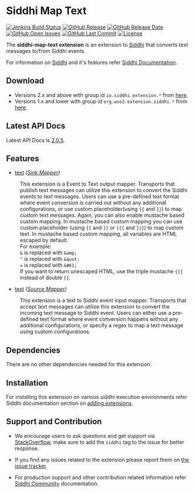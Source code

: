 Siddhi Map Text
===================

  [![Jenkins Build Status](https://wso2.org/jenkins/job/siddhi/job/siddhi-map-text/badge/icon)](https://wso2.org/jenkins/job/siddhi/job/siddhi-map-text/)
  [![GitHub Release](https://img.shields.io/github/release/siddhi-io/siddhi-map-text.svg)](https://github.com/siddhi-io/siddhi-map-text/releases)
  [![GitHub Release Date](https://img.shields.io/github/release-date/siddhi-io/siddhi-map-text.svg)](https://github.com/siddhi-io/siddhi-map-text/releases)
  [![GitHub Open Issues](https://img.shields.io/github/issues-raw/siddhi-io/siddhi-map-text.svg)](https://github.com/siddhi-io/siddhi-map-text/issues)
  [![GitHub Last Commit](https://img.shields.io/github/last-commit/siddhi-io/siddhi-map-text.svg)](https://github.com/siddhi-io/siddhi-map-text/commits/master)
  [![License](https://img.shields.io/badge/License-Apache%202.0-blue.svg)](https://opensource.org/licenses/Apache-2.0)

The **siddhi-map-text extension** is an extension to <a target="_blank" href="https://wso2.github.io/siddhi">Siddhi</a> that converts text messages to/from Siddhi events.

For information on <a target="_blank" href="https://siddhi.io/">Siddhi</a> and it's features refer <a target="_blank" href="https://siddhi.io/redirect/docs.html">Siddhi Documentation</a>. 

## Download

* Versions 2.x and above with group id `io.siddhi.extension.*` from <a target="_blank" href="https://mvnrepository.com/artifact/io.siddhi.extension.map.text/siddhi-map-text/">here</a>.
* Versions 1.x and lower with group id `org.wso2.extension.siddhi.*` from <a target="_blank" href="https://mvnrepository.com/artifact/org.wso2.extension.siddhi.map.text/siddhi-map-text">here</a>.

## Latest API Docs 

Latest API Docs is <a target="_blank" href="https://siddhi-io.github.io/siddhi-map-text/api/2.0.5">2.0.5</a>.

## Features

* <a target="_blank" href="https://siddhi-io.github.io/siddhi-map-text/api/2.0.5/#text-sink-mapper">text</a> *(<a target="_blank" href="http://siddhi.io/en/v5.1/docs/query-guide/#sink-mapper">Sink Mapper</a>)*<br> <div style="padding-left: 1em;"><p><p style="word-wrap: break-word;margin: 0;">This extension is a Event to Text output mapper. Transports that publish text messages can utilize this extension to convert the Siddhi events to text messages. Users can use a pre-defined text format where event conversion is carried out without any additional configurations, or use custom placeholder(using <code>{{</code> and <code>}}</code>) to map custom text messages. Again, you can also enable mustache based custom mapping. In mustache based custom mapping you can use custom placeholder (using <code>{{</code> and <code>}}</code> or <code>{{{</code> and <code>}}}</code>) to map custom text. In mustache based custom mapping, all variables are HTML escaped by default.<br>For example:<br><code>&</code> is replaced with <code>&amp;amp;</code><br><code>"</code> is replaced with <code>&amp;quot;</code><br><code>=</code> is replaced with <code>&amp;#61;</code><br>If you want to return unescaped HTML, use the triple mustache <code>{{{</code> instead of double <code>{{</code>.</p></p></div>
* <a target="_blank" href="https://siddhi-io.github.io/siddhi-map-text/api/2.0.5/#text-source-mapper">text</a> *(<a target="_blank" href="http://siddhi.io/en/v5.1/docs/query-guide/#source-mapper">Source Mapper</a>)*<br> <div style="padding-left: 1em;"><p><p style="word-wrap: break-word;margin: 0;">This extension is a text to Siddhi event input mapper. Transports that accept text messages can utilize this extension to convert the incoming text message to Siddhi event. Users can either use a pre-defined text format where event conversion happens without any additional configurations, or specify a regex to map a text message using custom configurations.</p></p></div>

## Dependencies 

There are no other dependencies needed for this extension. 

## Installation

For installing this extension on various siddhi execution environments refer Siddhi documentation section on <a target="_blank" href="https://siddhi.io/redirect/add-extensions.html">adding extensions</a>.

## Support and Contribution

* We encourage users to ask questions and get support via <a target="_blank" href="https://stackoverflow.com/questions/tagged/siddhi">StackOverflow</a>, make sure to add the `siddhi` tag to the issue for better response.

* If you find any issues related to the extension please report them on <a target="_blank" href="https://github.com/siddhi-io/siddhi-execution-string/issues">the issue tracker</a>.

* For production support and other contribution related information refer <a target="_blank" href="https://siddhi.io/community/">Siddhi Community</a> documentation.

